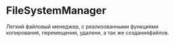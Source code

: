 # FileSystemManager
Легкий файловый менеджер, с реализованными функциями копирования, перемещения, удалени, а так же созданияфайлов.
